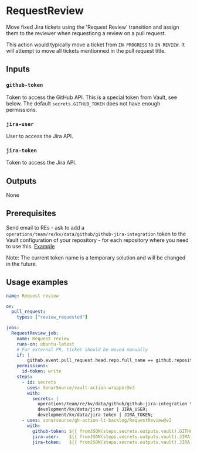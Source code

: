 # RequestReview

Move fixed Jira tickets using the 'Request Review' transition and assign them to the reviewer when requestiong a review on a pull request.

This action would typically move a ticket from `IN PROGRESS` to `IN REVIEW`. It will attempt to move all tickets mentionned in the pull request title.

## Inputs

### `github-token`

Token to access the GitHub API. This is a special token from Vault, see below. The default `secrets.GITHUB_TOKEN` does not have enough permissions.

### `jira-user`

User to access the Jira API.

### `jira-token`

Token to access the Jira API.

## Outputs

None

## Prerequisites

Send email to REs - ask to add a `operations/team/re/kv/data/github/github-jira-integration` token to the Vault configuration of your repository - for each repository where you need to use this. [Example](https://github.com/SonarSource/re-terraform-aws-vault/pull/1200/files)

Note: The current token name is a temporary solution and will be changed in the future.

## Usage examples

```yaml
name: Request review

on:
  pull_request:
    types: ["review_requested"]

jobs:
  RequestReview_job:
    name: Request review
    runs-on: ubuntu-latest
    # For external PR, ticket should be moved manually
    if: |
        github.event.pull_request.head.repo.full_name == github.repository
    permissions:
      id-token: write
    steps:
      - id: secrets
        uses: SonarSource/vault-action-wrapper@v3
        with:
          secrets: |
            operations/team/re/kv/data/github/github-jira-integration token | GITHUB_TOKEN;
            development/kv/data/jira user | JIRA_USER;
            development/kv/data/jira token | JIRA_TOKEN;
      - uses: sonarsource/gh-action-lt-backlog/RequestReview@v2
        with:
          github-token: ${{ fromJSON(steps.secrets.outputs.vault).GITHUB_TOKEN }}
          jira-user:    ${{ fromJSON(steps.secrets.outputs.vault).JIRA_USER }}
          jira-token:   ${{ fromJSON(steps.secrets.outputs.vault).JIRA_TOKEN }}

```
